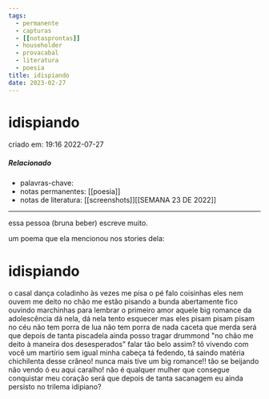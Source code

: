 ```yaml
---
tags:
  - permanente
  - capturas
  - [[notasprontas]]
  - householder
  - provacabal
  - literatura
  - poesia
title: idispiando
date: 2023-02-27
---
```

# idispiando
criado em: 19:16 2022-07-27

##### Relacionado
- palavras-chave:
- notas permanentes: [[poesia]]
- notas de literatura: [[screenshots]][[SEMANA 23 DE 2022]]

---

essa pessoa (bruna beber)  escreve muito. 

um poema que ela mencionou nos stories dela:

# idispiando
o casal dança coladinho às vezes me pisa o pé
falo coisinhas eles nem ouvem me deito no chão
me estão pisando a bunda abertamente
fico ouvindo marchinhas para lembrar o primeiro amor
aquele big romance da adolescência
dá nela, dá nela
tento esquecer mas eles pisam pisam pisam
no céu não tem porra de lua não tem porra de nada caceta que merda
será que depois de tanta piscadela ainda posso tragar drummond "no chão me deito à maneira dos desesperados"
falar tão belo assim?
tô vivendo com você um martírio sem igual
minha cabeça tá fedendo, tá saindo matéria chichilenta desse crâneo!
nunca mais tive um big romance!!
tão se beijando não vendo ó eu aqui caralho!
não é qualquer mulher que consegue conquistar meu coração
será que depois de tanta sacanagem eu ainda persisto no trilema idipiano?


